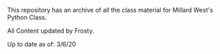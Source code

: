 This repository has an archive of all the class material for Millard West's Python Class.

All Content updated by Frosty.

Up to date as of: 3/6/20
